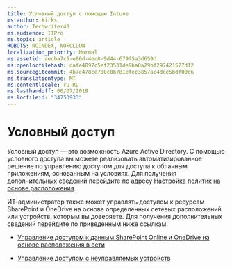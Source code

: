 ```yaml
---
title: Условный доступ с помощью Intune
ms.author: kirks
author: Techwriter40
ms.audience: ITPro
ms.topic: article
ROBOTS: NOINDEX, NOFOLLOW
localization_priority: Normal
ms.assetid: aecba7c5-e86d-4ec8-9d44-679f5a3d659d
ms.openlocfilehash: dafe4897c5ef23531de9ba0a29bf297421527d12
ms.sourcegitcommit: 4b7e478ce700c0b781efec3857ac4dce5bdf00c6
ms.translationtype: MT
ms.contentlocale: ru-RU
ms.lasthandoff: 06/07/2019
ms.locfileid: "34753933"
---
```

# <a name="conditional-access"></a>Условный доступ

Условный доступ — это возможность Azure Active Directory. С помощью условного доступа вы можете реализовать автоматизированное решение по управлению доступом для доступа к облачным приложениям, основанным на условиях. Для получения дополнительных сведений перейдите по адресу [Настройка политик на основе расположения](https://docs.microsoft.com/azure/active-directory/conditional-access/overview).

ИТ-администратор также может управлять доступом к ресурсам SharePoint и OneDrive на основе определенных сетевых расположений или устройств, которым вы доверяете. Для получения дополнительных сведений перейдите по приведенным ниже ссылкам.

- [Управление доступом к данным SharePoint Online и OneDrive на основе расположения в сети](https://docs.microsoft.com/sharepoint/control-access-based-on-network-location)

- [Управление доступом с неуправляемых устройств](https://docs.microsoft.com/sharepoint/control-access-from-unmanaged-devices)

